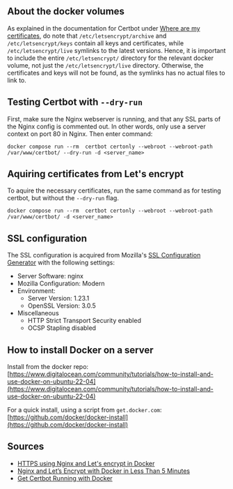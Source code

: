 ## About the docker volumes

As explained in the documentation for Certbot under [Where are my certificates](https://eff-certbot.readthedocs.io/en/stable/using.html#where-certs), do note that `/etc/letsencrypt/archive` and `/etc/letsencrypt/keys` contain all keys and certificates, while `/etc/letsencrypt/live` symlinks to the latest versions. Hence, it is important to include the entire `/etc/letsencrypt/` directory for the relevant docker volume, not just the `/etc/letsencrypt/live` directory. Otherwise, the certificates and keys will not be found, as the symlinks has no actual files to link to.

## Testing Certbot with `--dry-run`

First, make sure the Nginx webserver is running, and that any SSL parts of the Nginx config is commented out. In other words, only use a server context on port 80 in Nginx. Then enter command:

```
docker compose run --rm  certbot certonly --webroot --webroot-path /var/www/certbot/ --dry-run -d <server_name>
```

## Aquiring certificates from Let's encrypt

To aquire the necessary certificates, run the same command as for testing certbot, but without the `--dry-run` flag.

```
docker compose run --rm  certbot certonly --webroot --webroot-path /var/www/certbot/ -d <server_name>
```

## SSL configuration

The SSL configuration is acquired from Mozilla's [SSL Configuration Generator](https://ssl-config.mozilla.org/) with the following settings:

- Server Software: nginx
- Mozilla Configuration: Modern
- Environment:
  - Server Version: 1.23.1
  - OpenSSL Version: 3.0.5
- Miscellaneous
  - HTTP Strict Transport Security enabled
  - OCSP Stapling disabled

## How to install Docker on a server

Install from the docker repo:
[https://www.digitalocean.com/community/tutorials/how-to-install-and-use-docker-on-ubuntu-22-04](https://www.digitalocean.com/community/tutorials/how-to-install-and-use-docker-on-ubuntu-22-04)

For a quick install, using a script from `get.docker.com`:
[https://github.com/docker/docker-install](https://github.com/docker/docker-install)

## Sources

- [HTTPS using Nginx and Let's encrypt in Docker](https://mindsers.blog/post/https-using-nginx-certbot-docker/)
- [Nginx and Let’s Encrypt with Docker in Less Than 5 Minutes](https://pentacent.medium.com/nginx-and-lets-encrypt-with-docker-in-less-than-5-minutes-b4b8a60d3a71)
- [Get Certbot Running with Docker](https://eff-certbot.readthedocs.io/en/stable/install.html#running-with-docker)
